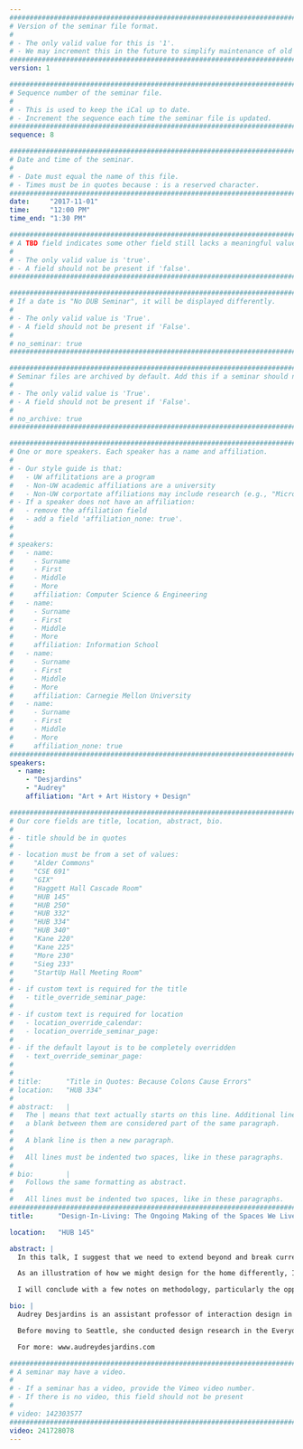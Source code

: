 ```yaml
---
################################################################################
# Version of the seminar file format.
#
# - The only valid value for this is '1'.
# - We may increment this in the future to simplify maintenance of old seminars.
################################################################################
version: 1

################################################################################
# Sequence number of the seminar file.
#
# - This is used to keep the iCal up to date.
# - Increment the sequence each time the seminar file is updated.
################################################################################
sequence: 8

################################################################################
# Date and time of the seminar.
#
# - Date must equal the name of this file.
# - Times must be in quotes because : is a reserved character.
################################################################################
date:     "2017-11-01"
time:     "12:00 PM"
time_end: "1:30 PM"

################################################################################
# A TBD field indicates some other field still lacks a meaningful value.
#
# - The only valid value is 'true'.
# - A field should not be present if 'false'.
################################################################################

################################################################################
# If a date is "No DUB Seminar", it will be displayed differently.
#
# - The only valid value is 'True'.
# - A field should not be present if 'False'.
#
# no_seminar: true
################################################################################

################################################################################
# Seminar files are archived by default. Add this if a seminar should not be.
#
# - The only valid value is 'True'.
# - A field should not be present if 'False'.
#
# no_archive: true
################################################################################

################################################################################
# One or more speakers. Each speaker has a name and affiliation.
#
# - Our style guide is that:
#   - UW affilitations are a program
#   - Non-UW academic affiliations are a university
#   - Non-UW corportate affiliations may include research (e.g., "Microsoft Research")
# - If a speaker does not have an affiliation:
#   - remove the affiliation field
#   - add a field 'affiliation_none: true'.
#
#
# speakers:
#   - name: 
#     - Surname
#     - First
#     - Middle
#     - More
#     affiliation: Computer Science & Engineering 
#   - name: 
#     - Surname
#     - First
#     - Middle
#     - More
#     affiliation: Information School 
#   - name: 
#     - Surname
#     - First
#     - Middle
#     - More
#     affiliation: Carnegie Mellon University 
#   - name:
#     - Surname
#     - First
#     - Middle
#     - More
#     affiliation_none: true
################################################################################
speakers:
  - name:
    - "Desjardins"
    - "Audrey"
    affiliation: "Art + Art History + Design"

################################################################################
# Our core fields are title, location, abstract, bio.
#
# - title should be in quotes
#
# - location must be from a set of values:
#     "Alder Commons"
#     "CSE 691"
#     "GIX"
#     "Haggett Hall Cascade Room"
#     "HUB 145"
#     "HUB 250"
#     "HUB 332"
#     "HUB 334"
#     "HUB 340"
#     "Kane 220"
#     "Kane 225"
#     "More 230"
#     "Sieg 233"
#     "StartUp Hall Meeting Room"
#
# - if custom text is required for the title
#   - title_override_seminar_page:
#
# - if custom text is required for location
#   - location_override_calendar:
#   - location_override_seminar_page:
#
# - if the default layout is to be completely overridden
#   - text_override_seminar_page:
#
#
# title:      "Title in Quotes: Because Colons Cause Errors"
# location:   "HUB 334"
#
# abstract:   |
#   The | means that text actually starts on this line. Additional lines without
#   a blank between them are considered part of the same paragraph.
#
#   A blank line is then a new paragraph.
#
#   All lines must be indented two spaces, like in these paragraphs.
#
# bio:        |
#   Follows the same formatting as abstract.
#
#   All lines must be indented two spaces, like in these paragraphs.
################################################################################
title:      "Design-In-Living: The Ongoing Making of the Spaces We Live In"

location:   "HUB 145"

abstract: |
  In this talk, I suggest that we need to extend beyond and break current stereotypical views of the home, and consequently of home automation and Internet of Things (IoT) products. Concepts of interactive technology for the home are often designed for and positioned within a single-family home, a stereotypical view of what a home is and of family life. While many have agreed that the nature of home is nuanced, intimate, social, and often messy, there is still a gap between how interactive technologies are designed for the places we dwell in and the complexity of those everyday spaces.

  As an illustration of how we might design for the home differently, I will present findings from a project called ‘Living In A Prototype’. This project is a long-term autobiographical design project of converting a cargo Sprinter van into a camper van to allow activities like cooking, eating, sleeping, and entertaining while on the road. The van conversion project offers a radically novel context to better understand the relationships between people and their space. In addition, I will show how this project (in conjunction with other projects) has led to Design-in-Living, a descriptive framework that portrays how inhabitants and the space are co-shaped through an ongoing design process. This work aims at informing the design of interactive technologies for the home: from smart home systems to Internet of Things artifacts.

  I will conclude with a few notes on methodology, particularly the opportunities and challenges of engaging in autobiographical design, and will address future projects on designing interactive technologies for non-stereotypical homes.

bio: |
  Audrey Desjardins is an assistant professor of interaction design in the School of Art + Art History + Design at the University of Washington in Seattle. Trained as an industrial designer and interaction design researcher, she uses design as a way to critically reflect on people’s creative tactics to make, adapt, and transform their homes (what she calls Design-In-Living) and to investigate potential futures in domestic spaces. She has recently founded a small design research group that focuses on a project called “Non-Stereotypical Homes: Engaging Alternative Visions of the Internet of Things”. As a design educator, she teaches design methods, interface design and design theory.

  Before moving to Seattle, she conducted design research in the Everyday Design Studio at Simon Fraser University in Vancouver, Canada, and she worked as the assistant to the editors-in-chief for ACM Interactions Magazine. She holds a Master of Arts and a Ph.D. from the School of Interactive Arts + Technologies at Simon Fraser University, and a Bachelor of Industrial Design from the Université de Montréal, Canada. 

  For more: www.audreydesjardins.com

################################################################################
# A seminar may have a video.
#
# - If a seminar has a video, provide the Vimeo video number.
# - If there is no video, this field should not be present
#
# video: 142303577
################################################################################
video: 241728078
---
```

